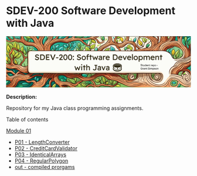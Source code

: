 # SDEV-200 Software Development with Java

![](https://github.com/codeninja2000/SDEV-200/blob/1e7b627cfa5f671dfe66430dec09db8e1c60b569/resources/bannerforsdev200.png)

**Description:**

Repository for my Java class programming assignments.

Table of contents

[Module 01](https://github.com/codeninja2000/SDEV-200/tree/3e905e2a0e071e2b6efe52845bdd88ce84a65371/M01)
- [P01 - LengthConverter](https://github.com/codeninja2000/SDEV-200/tree/3e905e2a0e071e2b6efe52845bdd88ce84a65371/M01/P01_LengthConverter/src)
- [P02 - CreditCardValidator](https://github.com/codeninja2000/SDEV-200/tree/3e905e2a0e071e2b6efe52845bdd88ce84a65371/M01/P02_CreditCardValidator/src)
- [P03 - IdenticalArrays](https://github.com/codeninja2000/SDEV-200/tree/3e905e2a0e071e2b6efe52845bdd88ce84a65371/M01/P03_IdenticalArrays/src)
- [P04 - RegularPolygon](https://github.com/codeninja2000/SDEV-200/tree/3e905e2a0e071e2b6efe52845bdd88ce84a65371/M01/P04_RegularPolygonUML)
- [out -  compiled prorgams](https://github.com/codeninja2000/SDEV-200/tree/3e905e2a0e071e2b6efe52845bdd88ce84a65371/M01/out/production)